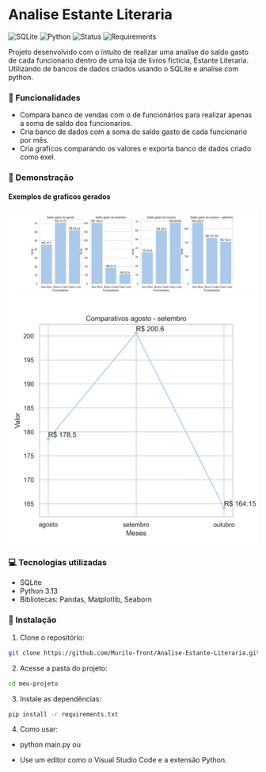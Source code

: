 # Analise Estante Literaria

![SQLite](https://img.shields.io/badge/SQLite--purple)
![Python](https://img.shields.io/badge/Python-3.13-blue)
![Status](https://img.shields.io/badge/Status-completo-yellow)
![Requirements](https://img.shields.io/badge/Dependências-requirements.txt-important)

Projeto desenvolvido com o intuito de realizar uma analise do saldo gasto de cada funcionario dentro de uma loja de livros ficticia, Estante Literaria. Utilizando de bancos de dados criados usando o SQLite e analise com python.

### 🚀 Funcionalidades

- Compara banco de vendas com o de funcionários para realizar apenas a soma de saldo dos funcionarios.
- Cria banco de dados com a soma do saldo gasto de cada funcionario por mês.
- Cria graficos comparando os valores e exporta banco de dados criado como exel.

### 👀 Demonstração

#### Exemplos de graficos gerados

![Gráfico 1](resultados/Graficos.png)
![Gráfico 2](resultados/Grafico_comparativo.png)

### 💻 Tecnologias utilizadas

- SQLite
- Python 3.13
- Bibliotecas: Pandas, Matplotlib, Seaborn

### 📲 Instalação

1. Clone o repositório:

```bash
git clone https://github.com/Murilo-front/Analise-Estante-Literaria.git meu-projeto
```

2. Acesse a pasta do projeto:

```bash
cd meu-projeto
```

3. Instale as dependências:

```bash
pip install -r requirements.txt
```

4. Como usar:

- python main.py ou

- Use um editor como o Visual Studio Code e a extensão Python.
